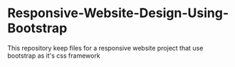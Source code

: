 # Responsive-Website-Design-Using-Bootstrap
This repository keep files for a responsive website project that use bootstrap as it's css framework
